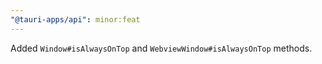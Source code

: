 ```yaml
---
"@tauri-apps/api": minor:feat
---
```


Added `Window#isAlwaysOnTop` and `WebviewWindow#isAlwaysOnTop` methods.
